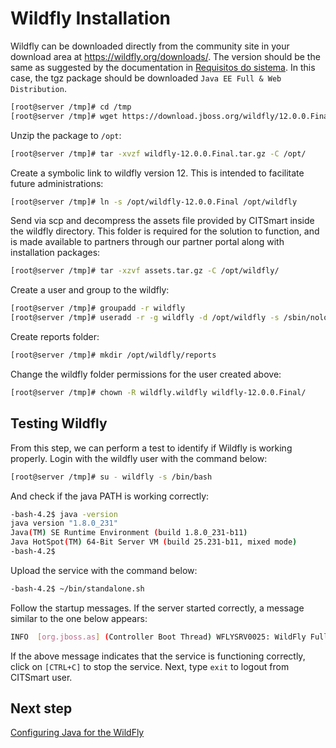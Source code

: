 # Wildfly Installation

Wildfly can be downloaded directly from the community site in your download area at https://wildfly.org/downloads/. The version should be the same as suggested by the documentation in [Requisitos do sistema][1]. In this case, the tgz package should be downloaded `Java EE Full & Web Distribution`.

```sh
[root@server /tmp]# cd /tmp
[root@server /tmp]# wget https://download.jboss.org/wildfly/12.0.0.Final/wildfly-12.0.0.Final.tar.gz
```
Unzip the package to `/opt`:

```sh
[root@server /tmp]# tar -xvzf wildfly-12.0.0.Final.tar.gz -C /opt/
```
Create a symbolic link to wildfly version 12. This is intended to facilitate future administrations:

```sh
[root@server /tmp]# ln -s /opt/wildfly-12.0.0.Final /opt/wildfly
```

Send via scp and decompress the assets file provided by CITSmart inside the wildfly directory. This folder is required for the solution to function, and is made available to partners through our partner portal along with installation packages:

```sh
[root@server /tmp]# tar -xzvf assets.tar.gz -C /opt/wildfly/
```

Create a user and group to the wildfly:

```sh
[root@server /tmp]# groupadd -r wildfly
[root@server /tmp]# useradd -r -g wildfly -d /opt/wildfly -s /sbin/nologin wildfly
```

Create reports folder:

```sh
[root@server /tmp]# mkdir /opt/wildfly/reports
```

Change the wildfly folder permissions for the user created above:

```sh
[root@server /tmp]# chown -R wildfly.wildfly wildfly-12.0.0.Final/
```
## Testing Wildfly

From this step, we can perform a test to identify if Wildfly is working properly. Login with the wildfly user with the command below:

```sh
[root@server /tmp]# su - wildfly -s /bin/bash
```

And check if the java PATH is working correctly:

```sh
-bash-4.2$ java -version
java version "1.8.0_231"
Java(TM) SE Runtime Environment (build 1.8.0_231-b11)
Java HotSpot(TM) 64-Bit Server VM (build 25.231-b11, mixed mode)
-bash-4.2$
```

Upload the service with the command below:

```sh
-bash-4.2$ ~/bin/standalone.sh
```

Follow the startup messages. If the server started correctly, a message similar to the one below appears:

```sh
INFO  [org.jboss.as] (Controller Boot Thread) WFLYSRV0025: WildFly Full 12.0.0.Final (WildFly Core 4.0.0.Final) started in 3762ms - Started 292 of 513 services (308 services are lazy, passive or on-demand)
```

If the above message indicates that the service is functioning correctly, click on `[CTRL+C]` to stop the service. Next, type `exit` to logout from CITSmart user.

## Next step

[Configuring Java for the WildFly][2]

[1]:/en-us/citsmart-platform-8/get-started/installation-and-upgrade/system-requirements.html
[2]:/en-us/citsmart-platform-8/get-started/installation-and-upgrade/perform-installation/conf-java-for-wildfly.html
